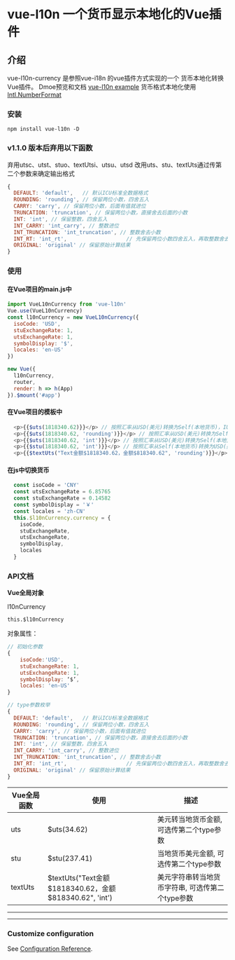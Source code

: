 # vue-l10n 一个货币显示本地化的Vue插件

## 介绍
vue-l10n-currency 是参照vue-i18n 的vue插件方式实现的一个 货币本地化转换Vue插件。
Dmoe预览和文档 [vue-l10n example](http://docs.patpat.site/)
货币格式本地化使用[Intl.NumberFormat](https://developer.mozilla.org/zh-CN/docs/Web/JavaScript/Reference/Global_Objects/Intl/NumberFormat#%E4%BE%8B%E5%AD%90)

### 安装

```
npm install vue-l10n -D
```

### v1.1.0 版本后弃用以下函数
弃用utsc、utst、stuo、textUtsi、utsu、utsd 改用uts、stu、textUts通过传第二个参数来确定输出格式


```javaScript
{
  DEFAULT: 'default',   // 默认ICU标准全数据格式
  ROUNDING: 'rounding', // 保留两位小数，四舍五入
  CARRY: 'carry', // 保留两位小数，后面有值就进位
  TRUNCATION: 'truncation', // 保留两位小数，直接舍去后面的小数
  INT: 'int', // 保留整数，四舍五入
  INT_CARRY: 'int_carry', // 整数进位
  INT_TRUNCATION: 'int_truncation', // 整数舍去小数
  INT_RT: 'int_rt',                   // 先保留两位小数四舍五入，再取整数舍去小数，避免小数临界四舍五入只正好进位到整数
  ORIGINAL: 'original' // 保留原始计算结果
}
```
### 使用

#### 在Vue项目的main.js中

```javaScript
import VueL10nCurrency from 'vue-l10n'
Vue.use(VueL10nCurrency)
const l10nCurrency = new VueL10nCurrency({
  isoCode: 'USD',
  stuExchangeRate: 1,
  utsExchangeRate: 1,
  symbolDisplay: '$',
  locales: 'en-US'
})

new Vue({
  l10nCurrency,
  router,
  render: h => h(App)
}).$mount('#app')

```

#### 在Vue项目的模板中

```javaScript
  <p>{{$uts(1818340.62)}}</p> // 按照汇率从USD(美元)转换为Self(本地货币)，IUC标准本地化货币格式, 按照本地货币标准保留小数位
  <p>{{$uts(1818340.62, 'rounding')}}</p> // 按照汇率从USD(美元)转换为Self(本地货币)，IUC标准本地化货币格式, 保留两位小数四舍五入
  <p>{{$uts(1818340.62, 'int')}}</p> // 按照汇率从USD(美元)转换为Self(本地货币)，IUC标准本地化货币格式，保留整数四舍五入
  <p>{{$stu(1818340.62, 'int')}}</p> // 按照汇率从Self(本地货币)转换为USD(美元)，IUC标准本地化货币格式，保留整数四舍五入
  <p>{{$textUts("Text金额$1818340.62，金额$818340.62", 'rounding')}}</p> // 将一段字符串中的$符号的金额，按照汇率从USD(美元)转换为Self(本地货币)，保留两位小数四舍五入
```

#### 在js中切换货币

```javaScript
  const isoCode = 'CNY'
  const utsExchangeRate = 6.85765
  const stuExchangeRate = 0.14582
  const symbolDisplay = '￥'
  const locales = 'zh-CN'
  this.$l10nCurrency.currency = {
    isoCode,
    stuExchangeRate,
    utsExchangeRate,
    symbolDisplay,
    locales
  }
```

### API文档

**Vue全局对象**

l10nCurrency

`this.$l10nCurrency `
 
对象属性：
 

```javaScript
// 初始化参数
{
    isoCode:'USD',
    stuExchangeRate: 1,
    utsExchangeRate: 1,
    symbolDisplay: ‘$’,
    locales: 'en-US'
}

// type参数枚举
{
  DEFAULT: 'default',   // 默认ICU标准全数据格式
  ROUNDING: 'rounding', // 保留两位小数，四舍五入
  CARRY: 'carry', // 保留两位小数，后面有值就进位
  TRUNCATION: 'truncation', // 保留两位小数，直接舍去后面的小数
  INT: 'int', // 保留整数，四舍五入
  INT_CARRY: 'int_carry', // 整数进位
  INT_TRUNCATION: 'int_truncation', // 整数舍去小数
  INT_RT: 'int_rt',                   // 先保留两位小数四舍五入，再取整数舍去小数，避免小数临界四舍五入只正好进位到整数
  ORIGINAL: 'original' // 保留原始计算结果
}
```

| Vue全局函数 | 使用 | 描述 |
| --- | --- | --- |
| uts  | $uts(34.62)  | 美元转当地货币金额, 可选传第二个type参数 |
| stu | $stu(237.41) | 当地货币美元金额, 可选传第二个type参数 |
| textUts | $textUts("Text金额$1818340.62，金额$818340.62", 'int') | 美元字符串转当地货币字符串, 可选传第二个type参数 |



---
---
### Customize configuration

See [Configuration Reference](https://cli.vuejs.org/config/).
